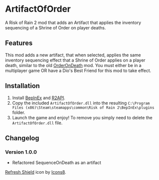 # ArtifactOfOrder
A Risk of Rain 2 mod that adds an Artifact that applies the inventory sequencing of a Shrine of Order on player deaths.

## Features
This mod adds a new artifact, that when selected, applies the same inventory sequencing effect that a Shrine of Order applies on a player death, similar to the old [OrderOnDeath](https://thunderstore.io/package/Kintelligence/OrderOnDeath/) mod. You must either be in a multiplayer game OR have a Dio's Best Friend for this mod to take effect.

## Installation
1. Install [BepInEx](https://thunderstore.io/package/bbepis/BepInExPack/) and [R2API](https://thunderstore.io/package/tristanmcpherson/R2API/).
2. Copy the included `ArtifactOfOrder.dll` into the resulting `C:\Program Files (x86)\Steam\steamapps\common\Risk of Rain 2\BepInEx\plugins` folder.
3. Launch the game and enjoy! To remove you simply need to delete the `ArtifactOfOrder.dll` file.

## Changelog
### Version 1.0.0
- Refactored SequenceOnDeath as an artifact

[Refresh Shield](https://icons8.com/icons/set/refresh-shield) icon by [Icons8](https://icons8.com).
